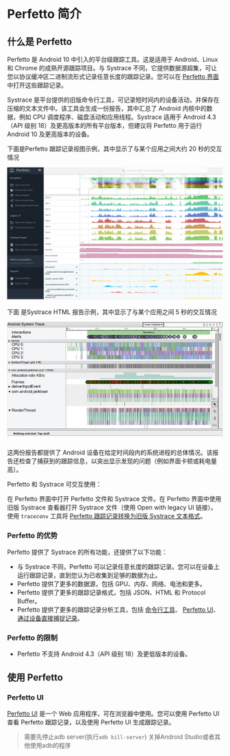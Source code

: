 # Perfetto 简介
## 什么是 Perfetto
Perfetto 是 Android 10 中引入的平台级跟踪工具。这是适用于 Android、Linux 和 Chrome 的成熟开源跟踪项目。与 Systrace 不同，它提供数据源超集，可让您以协议缓冲区二进制流形式记录任意长度的跟踪记录。您可以在 [Perfetto 界面](https://ui.perfetto.dev/#!/)中打开这些跟踪记录。

Systrace 是平台提供的旧版命令行工具，可记录短时间内的设备活动，并保存在压缩的文本文件中。该工具会生成一份报告，其中汇总了 Android 内核中的数据，例如 CPU 调度程序、磁盘活动和应用线程。Systrace 适用于 Android 4.3（API 级别 18）及更高版本的所有平台版本，但建议将 Perfetto 用于运行 Android 10 及更高版本的设备。

下面是Perfetto 跟踪记录视图示例，其中显示了与某个应用之间大约 20 秒的交互情况

![./assets/perfetto.png](./assets/perfetto.svg)

下面 是Systrace HTML 报告示例，其中显示了与某个应用之间 5 秒的交互情况

![./assets/systrace.png](./assets/systrace.png)

这两份报告都提供了 Android 设备在给定时间段内的系统进程的总体情况。该报告还检查了捕获到的跟踪信息，以突出显示发现的问题（例如界面卡顿或耗电量高）。

Perfetto 和 Systrace 可交互使用：

在 Perfetto 界面中打开 Perfetto 文件和 Systrace 文件。在 Perfetto 界面中使用旧版 Systrace 查看器打开 Systrace 文件（使用 Open with legacy UI 链接）。
使用 `traceconv` 工具将 [Perfetto 跟踪记录转换为旧版 Systrace 文本格式](https://perfetto.dev/docs/quickstart/traceconv)。

### Perfetto 的优势
Perfetto 提供了 Systrace 的所有功能，还提供了以下功能：

* 与 Systrace 不同，Perfetto 可以记录任意长度的跟踪记录。您可以在设备上运行跟踪记录，直到您认为已收集到足够的数据为止。
* Perfetto 提供了更多的数据源，包括 GPU、内存、网络、电池和更多。
* Perfetto 提供了更多的跟踪记录格式，包括 JSON、HTML 和 Protocol Buffer。
* Perfetto 提供了更多的跟踪记录分析工具，包括 [命令行工具](https://developer.android.com/studio/command-line/perfetto)、 [Perfetto UI](https://ui.perfetto.dev/#!/)、
  [通过设备直接捕捉记录](https://developer.android.com/topic/performance/tracing/on-device)。

### Perfetto 的限制

* Perfetto 不支持 Android 4.3（API 级别 18）及更低版本的设备。

## 使用 Perfetto

### Perfetto UI

[Perfetto UI](https://ui.perfetto.dev/#!/) 是一个 Web 应用程序，可在浏览器中使用。您可以使用 Perfetto UI 查看 Perfetto 跟踪记录，以及使用 Perfetto UI 生成跟踪记录。

> 需要先停止adb server(执行`adb kill-server`)
> 关掉Android Studio或者其他使用adb的程序








